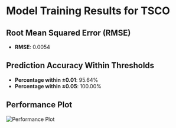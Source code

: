 # Model Training Results for TSCO

## Root Mean Squared Error (RMSE)
- **RMSE**: 0.0054

## Prediction Accuracy Within Thresholds
- **Percentage within ±0.01**: 95.64%
- **Percentage within ±0.05**: 100.00%

## Performance Plot
![Performance Plot](../imgs/TSCO.png)
